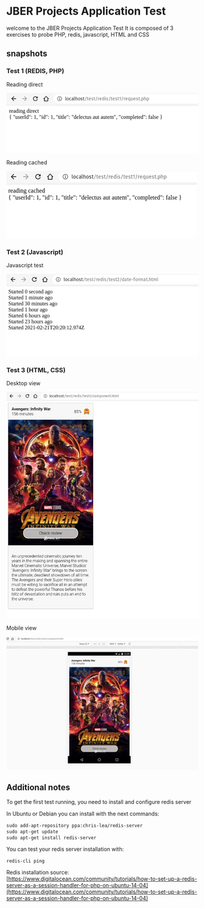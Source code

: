 # JBER Projects Application Test

welcome to the JBER Projects Application Test
It is composed of 3 exercises to probe PHP, redis, javascript, HTML and CSS

## snapshots

### Test 1 (REDIS, PHP)

Reading direct

![Reading direct](docs/snapshot1.png)

Reading cached

![Reading cached](docs/snapshot1b.png)

### Test 2 (Javascript)

Javascript test

![Javascript test](docs/snapshot2.png)

### Test 3 (HTML, CSS)

Desktop view

![Desktop view](docs/snapshot3.png)

Mobile view

![Mobile view](docs/snapshot3b.png)

## Additional notes
To get the first test running, you need to install and configure redis server

In Ubuntu or Debian you can install with the next commands:

``` 
sudo add-apt-repository ppa:chris-lea/redis-server
sudo apt-get update
sudo apt-get install redis-server
```

You can test your redis server installation with:

``` 
redis-cli ping
```

Redis installation source:
[https://www.digitalocean.com/community/tutorials/how-to-set-up-a-redis-server-as-a-session-handler-for-php-on-ubuntu-14-04](https://www.digitalocean.com/community/tutorials/how-to-set-up-a-redis-server-as-a-session-handler-for-php-on-ubuntu-14-04)